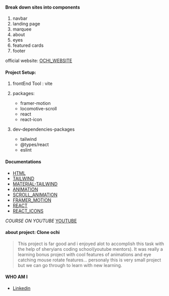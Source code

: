 #### Break down sites into components

1. navbar
2. landing page
3. marquee
4. about
5. eyes
6. featured cards
7. footer

official website: [OCHI_WEBSITE](https://ochi.design/)

#### Project Setup:

1. frontEnd Tool : vite
2. packages:

   - framer-motion
   - locomotive-scroll
   - react
   - react-icon

3. dev-dependencies-packages
   - tailwind
   - @types/react
   - eslint

#### Documentations

- [HTML](https://www.w3schools.com/html/html_intro.asp)
- [TAILWIND](https://tailwindcss.com/)
- [MATERIAL-TAILWIND](https://www.material-tailwind.com/)
- [ANIMATION](https://easings.net/)
- [SCROLL_ANIMATION](https://scroll.locomotive.ca/docs/#/)
- [FRAMER_MOTION](https://www.framer.com/motion/)
- [REACT](https://react.dev/)
- [REACT_ICONS](https://react-icons.github.io/react-icons/)

_COURSE ON YOUTUBE_ [YOUTUBE](https://youtu.be/AZXYSlxj0vU?si=ayOVuo4trw6jZ7QH)

#### about project: Clone ochi

> This project is far good and i enjoyed alot to accomplish this task with the help of sheryians coding school(youtube mentors). It was really a learning bonus project with cool features of animations and eye catching mouse rotate features...
> personaly this is very small project but we can go through to learn with new learning.

#### WHO AM I

- [Linkedin](https://www.linkedin.com/in/sameer-pce/)

